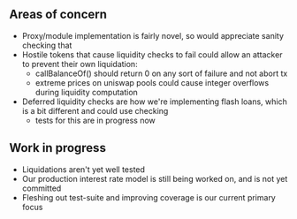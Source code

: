 ## Areas of concern

* Proxy/module implementation is fairly novel, so would appreciate sanity checking that
* Hostile tokens that cause liquidity checks to fail could allow an attacker to prevent their own liquidation:
  * callBalanceOf() should return 0 on any sort of failure and not abort tx
  * extreme prices on uniswap pools could cause integer overflows during liquidity computation
* Deferred liquidity checks are how we're implementing flash loans, which is a bit different and could use checking
  * tests for this are in progress now

## Work in progress

* Liquidations aren't yet well tested
* Our production interest rate model is still being worked on, and is not yet committed
* Fleshing out test-suite and improving coverage is our current primary focus
